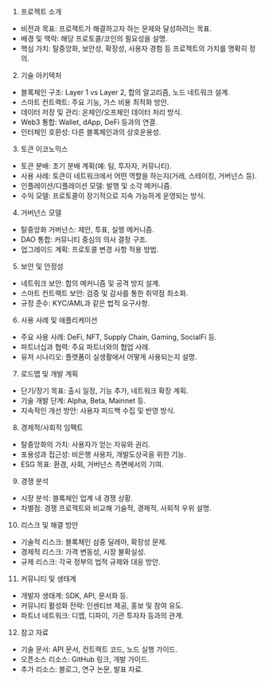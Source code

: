 1. 프로젝트 소개   
- 비전과 목표: 프로젝트가 해결하고자 하는 문제와 달성하려는 목표.
- 배경 및 맥락: 해당 프로토콜/코인의 필요성을 설명.
- 핵심 가치: 탈중앙화, 보안성, 확장성, 사용자 경험 등 프로젝트의 가치를 명확히 정의.

2. 기술 아키텍처   
- 블록체인 구조: Layer 1 vs Layer 2, 합의 알고리즘, 노드 네트워크 설계.
- 스마트 컨트랙트: 주요 기능, 가스 비용 최적화 방안.
- 데이터 저장 및 관리: 온체인/오프체인 데이터 처리 방식.
- Web3 통합: Wallet, dApp, DeFi 등과의 연결.
- 인터체인 호환성: 다른 블록체인과의 상호운용성.

3. 토큰 이코노믹스   
- 토큰 분배: 초기 분배 계획(예: 팀, 투자자, 커뮤니티).
- 사용 사례: 토큰이 네트워크에서 어떤 역할을 하는지(거래, 스테이킹, 거버넌스 등).
- 인플레이션/디플레이션 모델: 발행 및 소각 메커니즘.
- 수익 모델: 프로토콜이 장기적으로 지속 가능하게 운영되는 방식.

4. 거버넌스 모델   
- 탈중앙화 거버넌스: 제안, 투표, 실행 메커니즘.
- DAO 통합: 커뮤니티 중심의 의사 결정 구조.
- 업그레이드 계획: 프로토콜 변경 사항 적용 방법.

5. 보안 및 안정성   
- 네트워크 보안: 합의 메커니즘 및 공격 방지 설계.
- 스마트 컨트랙트 보안: 검증 및 감사를 통한 취약점 최소화.
- 규정 준수: KYC/AML과 같은 법적 요구사항.

6. 사용 사례 및 애플리케이션   
- 주요 사용 사례: DeFi, NFT, Supply Chain, Gaming, SocialFi 등.
- 파트너십과 협력: 주요 파트너와의 협업 사례.
- 유저 시나리오: 플랫폼이 실생활에서 어떻게 사용되는지 설명.

7. 로드맵 및 개발 계획   
- 단기/장기 목표: 출시 일정, 기능 추가, 네트워크 확장 계획.
- 기술 개발 단계: Alpha, Beta, Mainnet 등.
- 지속적인 개선 방안: 사용자 피드백 수집 및 반영 방식.

8. 경제적/사회적 임팩트   
- 탈중앙화의 가치: 사용자가 얻는 자유와 권리.
- 포용성과 접근성: 비은행 사용자, 개발도상국을 위한 기능.
- ESG 목표: 환경, 사회, 거버넌스 측면에서의 기여.

9. 경쟁 분석   
- 시장 분석: 블록체인 업계 내 경쟁 상황.
- 차별점: 경쟁 프로젝트와 비교해 기술적, 경제적, 사회적 우위 설명.

10. 리스크 및 해결 방안   
- 기술적 리스크: 블록체인 삼중 딜레마, 확장성 문제.
- 경제적 리스크: 가격 변동성, 시장 불확실성.
- 규제 리스크: 각국 정부의 법적 규제와 대응 방안.

11. 커뮤니티 및 생태계   
- 개발자 생태계: SDK, API, 문서화 등.
- 커뮤니티 활성화 전략: 인센티브 제공, 홍보 및 참여 유도.
- 파트너 네트워크: 디앱, 디파이, 기관 투자자 등과의 관계.

12. 참고 자료   
- 기술 문서: API 문서, 컨트랙트 코드, 노드 실행 가이드.
- 오픈소스 리소스: GitHub 링크, 개발 가이드.
- 추가 리소스: 블로그, 연구 논문, 발표 자료.